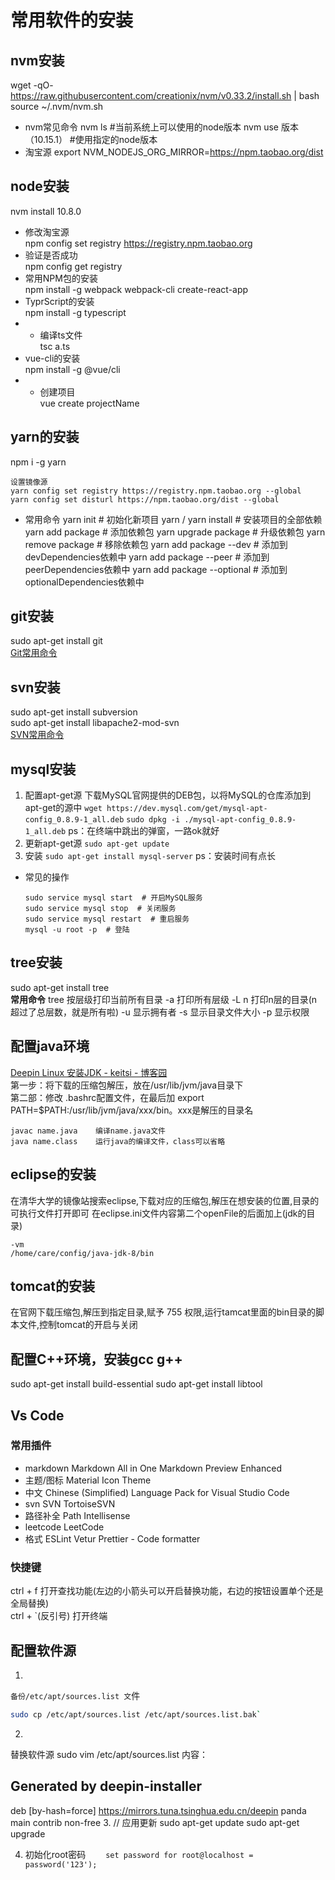 # 常用软件的安装
## nvm安装
wget -qO- https://raw.githubusercontent.com/creationix/nvm/v0.33.2/install.sh | bash
source ~/.nvm/nvm.sh
- nvm常见命令
nvm ls  #当前系统上可以使用的node版本
nvm use 版本（10.15.1） #使用指定的node版本
- 淘宝源
export NVM_NODEJS_ORG_MIRROR=https://npm.taobao.org/dist 

## node安装
nvm install 10.8.0    
- 修改淘宝源    
npm config set registry https://registry.npm.taobao.org    
- 验证是否成功    
npm config get registry    
- 常用NPM包的安装    
npm install -g webpack webpack-cli create-react-app    
- TyprScript的安装    
npm install -g typescript    
- - 编译ts文件    
tsc a.ts    
- vue-cli的安装    
npm install -g @vue/cli    
- - 创建项目    
vue create projectName    

## yarn的安装
npm i -g yarn
```
设置镜像源
yarn config set registry https://registry.npm.taobao.org --global
yarn config set disturl https://npm.taobao.org/dist --global
```
- 常用命令
  yarn init  # 初始化新项目
  yarn / yarn install  # 安装项目的全部依赖
  yarn add package  # 添加依赖包
  yarn upgrade package  # 升级依赖包
  yarn remove package  # 移除依赖包
  yarn add package --dev  # 添加到devDependencies依赖中
  yarn add package --peer  # 添加到peerDependencies依赖中
  yarn add package --optional  # 添加到optionalDependencies依赖中

## git安装
sudo apt-get install git  
[Git常用命令](./Git.md)

## svn安装
sudo apt-get install subversion  
sudo apt-get install libapache2-mod-svn  
[SVN常用命令](./svn.md)

## mysql安装
1. 配置apt-get源
   下载MySQL官网提供的DEB包，以将MySQL的仓库添加到apt-get的源中
   `wget https://dev.mysql.com/get/mysql-apt-config_0.8.9-1_all.deb`
   `sudo dpkg -i ./mysql-apt-config_0.8.9-1_all.deb`
   ps：在终端中跳出的弹窗，一路ok就好
2. 更新apt-get源
   `sudo apt-get update`
3. 安装
   `sudo apt-get install mysql-server`
   ps：安装时间有点长
- 常见的操作
  ```
  sudo service mysql start  # 开启MySQL服务
  sudo service mysql stop  # 关闭服务
  sudo service mysql restart  # 重启服务
  mysql -u root -p  # 登陆
  ```

## tree安装
sudo apt-get install tree  
**常用命令**
tree 按层级打印当前所有目录
-a 打印所有层级
-L n 打印n层的目录(n超过了总层数，就是所有啦)
-u 显示拥有者
-s 显示目录文件大小
-p 显示权限

## 配置java环境  
[Deepin Linux 安装JDK - keitsi - 博客园](https://www.cnblogs.com/keitsi/p/5817433.html)  
第一步：将下载的压缩包解压，放在/usr/lib/jvm/java目录下   
第二部：修改 .bashrc配置文件，在最后加  export PATH=$PATH:/usr/lib/jvm/java/xxx/bin。xxx是解压的目录名   
```
javac name.java    编译name.java文件   
java name.class    运行java的编译文件，class可以省略   
```

## eclipse的安装
在清华大学的镜像站搜索eclipse,下载对应的压缩包,解压在想安装的位置,目录的可执行文件打开即可
在eclipse.ini文件内容第二个openFile的后面加上(jdk的目录)
```
-vm
/home/care/config/java-jdk-8/bin
```

## tomcat的安装
在官网下载压缩包,解压到指定目录,赋予 755 权限,运行tamcat里面的bin目录的脚本文件,控制tomcat的开启与关闭

## 配置C++环境，安装gcc g++
sudo apt-get install build-essential
sudo apt-get install libtool

## Vs Code
### 常用插件
- markdown
  Markdown All in One
  Markdown Preview Enhanced
- 主题/图标
  Material Icon Theme
- 中文
  Chinese (Simplified) Language Pack for Visual Studio Code
- svn
  SVN
  TortoiseSVN
- 路径补全
  Path Intellisense
- leetcode
  LeetCode
- 格式
  ESLint
  Vetur
  Prettier - Code formatter


### 快捷键
ctrl + f  打开查找功能(左边的小箭头可以开启替换功能，右边的按钮设置单个还是全局替换)  
ctrl + `(反引号)   打开终端  

## 配置软件源
1. 
  `备份/etc/apt/sources.list 文`件
  ```bash
  sudo cp /etc/apt/sources.list /etc/apt/sources.list.bak`
  ```
2. 
  替换软件源
  sudo vim /etc/apt/sources.list
  内容：
  ## Generated by deepin-installer
  deb [by-hash=force] https://mirrors.tuna.tsinghua.edu.cn/deepin panda main contrib non-free
3. 
  // 应用更新
  sudo apt-get update
  sudo apt-get upgrade

4. 初始化root密码
　　```set password for root@localhost = password('123');```